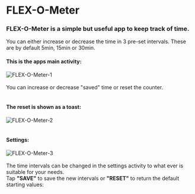 # FLEX-O-Meter
### FLEX-O-Meter is a simple but useful app to keep track of time.
You can either increase or decrease the time in 3 pre-set intervals. These are by default 5min, 15min or 30min.</br>
#### This is the apps main activity:</br>
![FLEX-O-Meter-1](https://github.com/Mani-w/READMEimages/assets/171504779/86d350ed-63a0-4f99-9f54-0047b818428e) </br>
</br>
You can increase or decrease "saved" time or reset the counter.</br>
</br>
#### The reset is shown as a toast:</br>
![FLEX-O-Meter-2](https://github.com/Mani-w/READMEimages/assets/171504779/dd9fb887-14d2-4a27-8d15-91502f8165c5) </br>
</br>
#### Settings:
![FLEX-O-Meter-3](https://github.com/Mani-w/READMEimages/assets/171504779/3fac8338-08c8-4803-82c7-e07567b7d968)</br>
</br>
The time intervals can be changed in the settings activity to what ever is suitable for your needs.</br>
Tap **"SAVE"** to save the new intervals or **"RESET"** to return the default starting values:</br>
